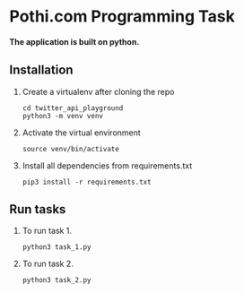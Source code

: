 # Pothi.com Programming Task

#### The application is built on python.

## Installation

1. Create a virtualenv after cloning the repo

    ```
    cd twitter_api_playground
    python3 -m venv venv
    ```
2. Activate the virtual environment

    ```
    source venv/bin/activate
    ```
3. Install all dependencies from requirements.txt
    ```
    pip3 install -r requirements.txt
    ```

## Run tasks

1. To run task 1.
    ``` 
    python3 task_1.py
    ```
2. To run task 2.
    ```
    python3 task_2.py
    ```
    


